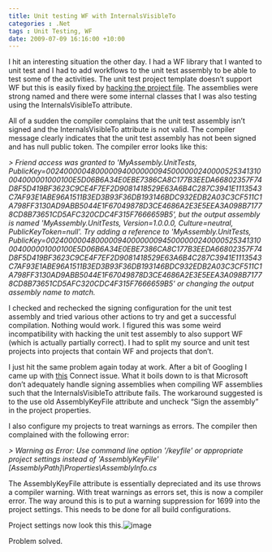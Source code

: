 ```yaml
---
title: Unit testing WF with InternalsVisibleTo
categories : .Net
tags : Unit Testing, WF
date: 2009-07-09 16:16:00 +10:00
---
```


I hit an interesting situation the other day. I had a WF library that I wanted to unit test and I had to add workflows to the unit test assembly to be able to test some of the activities. The unit test project template doesn’t support WF but this is easily fixed by [hacking the project file][0]. The assemblies were strong named and there were some internal classes that I was also testing using the InternalsVisibleTo attribute. 

All of a sudden the compiler complains that the unit test assembly isn’t signed and the InternalsVisibleTo attribute is not valid. The compiler message clearly indicates that the unit test assembly has not been signed and has null public token. The compiler error looks like this:

_> Friend access was granted to 'MyAssembly.UnitTests, PublicKey=0024000004800000940000000945000000240000525341310004000001000100E5D06B6A34E0EBE7386CA8C177B3EEDA66802357F74D8F5D419BF3623C9CE4F7EF2D9081418529E63A6B4C287C3941E1113543C7AF93E1ABE96A1511B3ED3B93F36DB193146BDC932EDB2A03C3CF511C1A798FF3130AD9ABB5044E1F67049878D3CE4686A2E3E5EEA3A098B71778CD8B73651CD5AFC320CDC4F315F7666659B5', but the output assembly is named 'MyAssembly.UnitTests, Version=1.0.0.0, Culture=neutral, PublicKeyToken=null'. Try adding a reference to 'MyAssembly.UnitTests, PublicKey=0024000004800000940000000945000000240000525341310004000001000100E5D06B6A34E0EBE7386CA8C177B3EEDA66802357F74D8F5D419BF3623C9CE4F7EF2D9081418529E63A6B4C287C3941E1113543C7AF93E1ABE96A1511B3ED3B93F36DB193146BDC932EDB2A03C3CF511C1A798FF3130AD9ABB5044E1F67049878D3CE4686A2E3E5EEA3A098B71778CD8B73651CD5AFC320CDC4F315F7666659B5' or changing the output assembly name to match._

I checked and rechecked the signing configuration for the unit test assembly and tried various other actions to try and get a successful compilation. Nothing would work. I figured this was some weird incompatibility with hacking the unit test assembly to also support WF (which is actually partially correct). I had to split my source and unit test projects into projects that contain WF and projects that don’t.

I just hit the same problem again today at work. After a bit of Googling I came up with [this][1] Connect issue. What it boils down to is that Microsoft don’t adequately handle signing assemblies when compiling WF assemblies such that the InternalsVisibleTo attribute fails. The workaround suggested is to the use old AssemblyKeyFile attribute and uncheck “Sign the assembly” in the project properties.

I also configure my projects to treat warnings as errors. The compiler then complained with the following error:

_> Warning as Error: Use command line option '/keyfile' or appropriate project settings instead of 'AssemblyKeyFile'&#160;&#160;&#160; [AssemblyPath]\Properties\AssemblyInfo.cs_

The AssemblyKeyFile attribute is essentially depreciated and its use throws a compiler warning. With treat warnings as errors set, this is now a compiler error. The way around this is to put a warning suppression for 1699 into the project settings. This needs to be done for all build configurations.

Project settings now look this this.![image][2]

Problem solved.

[0]: /post/2006/12/13/adding-workflows-to-a-non-wf-project.aspx
[1]: https://connect.microsoft.com/VisualStudio/feedback/ViewFeedback.aspx?FeedbackID=338293
[2]: //blogfiles/image_1.png
